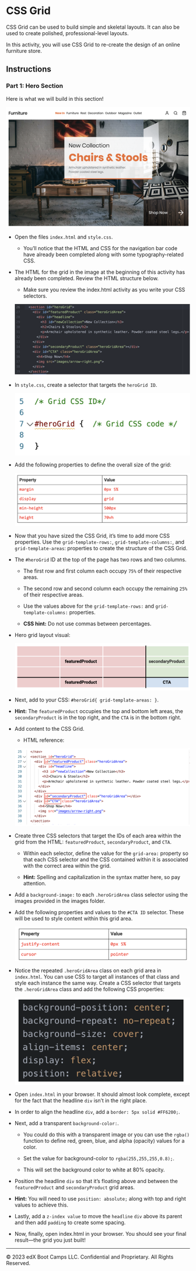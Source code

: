 # CSS Grid

CSS Grid can be used to build simple and skeletal layouts. It can also be used to create polished, professional-level layouts.

In this activity, you will use CSS Grid to re-create the design of an online furniture store.

## Instructions

### Part 1: Hero Section

Here is what we will build in this section!

  ![Part 1 Solution](images/part-1-solution.png)

* Open the files `index.html` and `style.css`. 

  * You’ll notice that the HTML and CSS for the navigation bar code have already been completed along with some typography-related CSS.

* The HTML for the grid in the image at the beginning of this activity has already been completed. Review the HTML structure below.

  * Make sure you review the index.html activity as you write your CSS selectors.

  ![Part 1 HTML](images/part-1-html.png)

* In `style.css`, create a selector that targets the `heroGrid ID`.

  ![heroGrid CSS Selector](images/heroGrid-css-selector.png)

* Add the following properties to define the overall size of the grid:

  ![Grid Size Properties](images/grid-size-properties.png)

* Now that you have sized the CSS Grid, it’s time to add more CSS properties. Use the `grid-template-rows:`, `grid-template-columns:`, and `grid-template-areas`: properties to create the structure of the CSS Grid.

* The `#heroGrid` ID at the top of the page has two rows and two columns.

  * The first row and first column each occupy `75%` of their respective areas.

  * The second row and second column each occupy the remaining `25%` of their respective areas.

  * Use the values above for the `grid-template-rows:` and `grid-template-columns:` properties.

  * **CSS hint:** Do not use commas between percentages. 

* Hero grid layout visual:

  ![Hero Grid Layout](images/hero-grid-layout.png)

* Next, add to your CSS: `#heroGrid{ grid-template-areas: }`.

* **Hint:** The `featuredProduct` occupies the top and bottom left areas, the `secondaryProduct` is in the top right, and the `CTA` is in the bottom right.

* Add content to the CSS Grid.

  * HTML reference:

  ![HTML Reference](images/html-reference.png)

* Create three CSS selectors that target the IDs of each area within the grid from the HTML: `featuredProduct`, `secondaryProduct`, and `CTA`.

  * Within each selector, define the value for the `grid-area:` property so that each CSS selector and the CSS contained within it is associated with the correct area within the grid.

  * **Hint:** Spelling and capitalization in the syntax matter here, so pay attention.

* Add a `background-image:` to each `.heroGridArea` class selector using the images provided in the images folder.

* Add the following properties and values to the `#CTA ID` selector. These will be used to style content within this grid area.

  ![CTA Properties](images/CTA-properties.png)

* Notice the repeated `.heroGridArea` class on each grid area in `index.html`. You can use CSS to target all instances of that class and style each instance the same way.
Create a CSS selector that targets the `.heroGridArea` class and add the following CSS properties:

  ![heroGridArea Properties](images/heroGridArea-properties.png)

* Open `index.html` in your browser. It should almost look complete, except for the fact that the headline `div` isn’t in the right place.

* In order to align the headline `div`, add a `border: 5px solid #FF6200;`.

* Next, add a transparent `background-color:`. 

  * You could do this with a transparent image or you can use the  `rgba()` function to define red, green, blue, and alpha (opacity) values for a color.

  * Set the value for background-color to `rgba(255,255,255,0.8);`. 

  * This will set the background color to white at 80% opacity. 

* Position the headline `div` so that it’s floating above and between the `featuredProduct` and `secondaryProduct` grid areas.

* **Hint:** You will need to use `position: absolute;` along with top and right values to achieve this.

* Lastly, add a `z-index value` to move the `headline` `div` above its parent and then add `padding` to create some spacing.

* Now, finally, open index.html in your browser. You should see your final result—the grid you just built!

---

© 2023 edX Boot Camps LLC. Confidential and Proprietary. All Rights Reserved.
